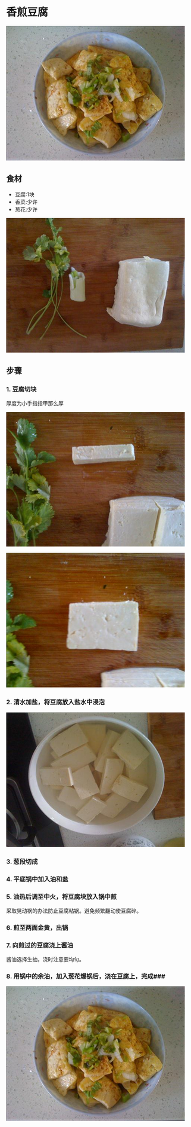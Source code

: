 香煎豆腐
===============================
![香煎豆腐](xiang-jian-dou-fu5.jpg)


## 食材 ##
* 豆腐:1块
* 香菜:少许
* 葱花:少许


![香煎豆腐](xiang-jian-dou-fu1.jpg)


## 步骤 ##

### 1. 豆腐切块 ###
厚度为小手指指甲那么厚


![香煎豆腐](xiang-jian-dou-fu2.jpg)


![香煎豆腐](xiang-jian-dou-fu3.jpg)


### 2. 清水加盐，将豆腐放入盐水中浸泡 ###
![香煎豆腐](xiang-jian-dou-fu4.jpg)


### 3. 葱段切成 ###


### 4. 平底锅中加入油和盐 ###


### 5. 油热后调至中火，将豆腐块放入锅中煎 ###
采取晃动祸的办法防止豆腐粘锅。避免频繁翻动使豆腐碎。


### 6. 煎至两面金黄，出锅 ###


### 7. 向煎过的豆腐浇上酱油 ###
酱油选择生抽，浇时注意要均匀。


### 8. 用锅中的余油，加入葱花爆锅后，浇在豆腐上，完成###

![香煎豆腐](xiang-jian-dou-fu5.jpg)


